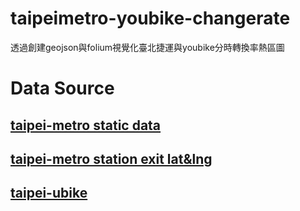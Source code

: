 # taipeimetro-youbike-changerate
透過創建geojson與folium視覺化臺北捷運與youbike分時轉換率熱區圖

# Data Source
## [taipei-metro static data](http://163.29.157.32:8080/fi/dataset/98d67c29-464a-4003-9f78-b1cbb89bff59)
## [taipei-metro station exit lat&lng](https://data.taipei/#/dataset/detail?id=cfa4778c-62c1-497b-b704-756231de348b)
## [taipei-ubike](https://data.taipei/#/dataset/detail?id=9d9de741-c814-450d-b6bb-af8c438f08e5)
